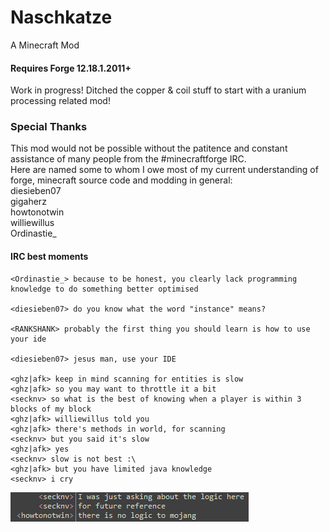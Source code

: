 ﻿# Naschkatze
A Minecraft Mod  

#### Requires Forge 12.18.1.2011+  

Work in progress!
Ditched the copper & coil stuff to start with a uranium processing related mod!

### Special Thanks
This mod would not be possible without the patitence and constant assistance of many people from the #minecraftforge IRC.  
Here are named some to whom I owe most of my current understanding of forge, minecraft source code and modding in general:  
diesieben07  
gigaherz  
howtonotwin  
williewillus  
Ordinastie_  
  
  
  
#### IRC best moments
```
<Ordinastie_> because to be honest, you clearly lack programming knowledge to do something better optimised  
  
<diesieben07> do you know what the word "instance" means?  
  
<RANKSHANK> probably the first thing you should learn is how to use your ide  
  
<diesieben07> jesus man, use your IDE  
  
<ghz|afk> keep in mind scanning for entities is slow  
<ghz|afk> so you may want to throttle it a bit  
<secknv> so what is the best of knowing when a player is within 3 blocks of my block  
<ghz|afk> williewillus told you  
<ghz|afk> there's methods in world, for scanning  
<secknv> but you said it's slow  
<ghz|afk> yes  
<secknv> slow is not best :\  
<ghz|afk> but you have limited java knowledge  
<secknv> i cry  
```
![y u do dis mojan](mccode.PNG)
